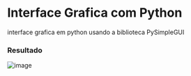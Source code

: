# Interface Grafica com Python
 interface grafica em python usando a biblioteca PySimpleGUI

### Resultado

 ![image](https://github.com/gusjjpv/interface-python/assets/111452823/23606974-2c73-4fb4-8f6e-2a24873db597)

